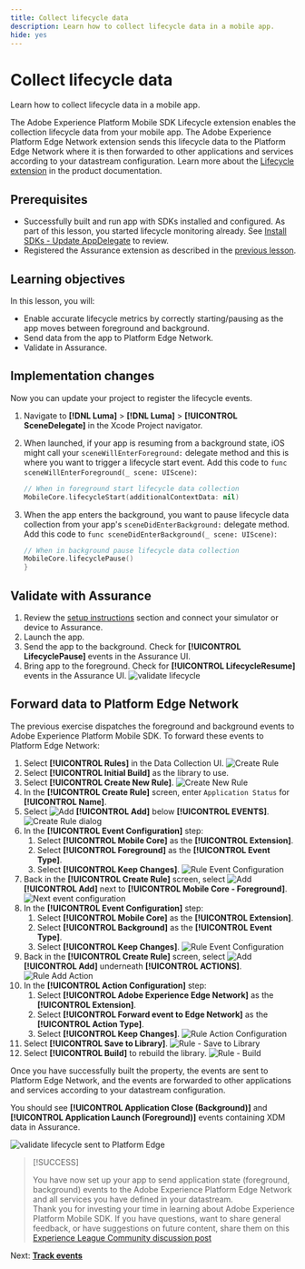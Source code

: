 ```yaml
---
title: Collect lifecycle data
description: Learn how to collect lifecycle data in a mobile app.
hide: yes
---
```

# Collect lifecycle data

Learn how to collect lifecycle data in a mobile app.

The Adobe Experience Platform Mobile SDK Lifecycle extension enables the collection  lifecycle data from your mobile app. The Adobe Experience Platform Edge Network extension sends this lifecycle data to the Platform Edge Network where it is then  forwarded to other applications and services according to your datastream configuration. Learn more about the [Lifecycle extension](https://developer.adobe.com/client-sdks/documentation/lifecycle-for-edge-network/) in the product documentation.


## Prerequisites

* Successfully built and run app with SDKs installed and configured. As part of this lesson, you started lifecycle monitoring already. See [Install SDKs - Update AppDelegate](install-sdks.md#update-appdelegate) to review.
* Registered the Assurance extension as described in the [previous lesson](install-sdks.md).

## Learning objectives

In this lesson, you will:

<!--
* Add lifecycle field group to the schema.
* -->
* Enable accurate lifecycle metrics by correctly starting/pausing as the app moves between foreground and background.
* Send data from the app to Platform Edge Network.
* Validate in Assurance.

<!--
## Add lifecycle field group to schema

The Consumer Experience Event field group you added in the [previous lesson](create-schema.md) already contains the lifecycle fields, so you can skip this step. If you don't use Consumer Experience Event field group in your own app, you can add the lifecycle fields by doing the following:

1. Navigate to the schema interface as described in the [previous lesson](create-schema.md).
1. Open the **Luma Mobile App Event Schema** schema and select **[!UICONTROL Add]** next to Field groups.
    ![select add](assets/lifecycle-add.png)
1. In the search bar, enter "lifecycle".
1. Select the checkbox next to **[!UICONTROL AEP Mobile Lifecycle Details]**.
1. Select **[!UICONTROL Add field groups]**.
    ![add field group](assets/lifecycle-lifecycle-field-group.png)
1. Select **[!UICONTROL Save]**.
    ![save](assets/lifecycle-lifecycle-save.png)
-->

## Implementation changes

Now you can update your project to register the lifecycle events.

1. Navigate to **[!DNL Luma]** > **[!DNL Luma]** > **[!UICONTROL SceneDelegate]** in the Xcode Project navigator.

1. When launched, if your app is resuming from a background state, iOS might call your `sceneWillEnterForeground:` delegate method and this is where you want to trigger a lifecycle start event. Add this code to `func sceneWillEnterForeground(_ scene: UIScene)`:
 
   ```swift
   // When in foreground start lifecycle data collection
   MobileCore.lifecycleStart(additionalContextData: nil)
   ```

1. When the app enters the background, you want to pause lifecycle data collection from your app's `sceneDidEnterBackground:` delegate method. Add this code to  `func sceneDidEnterBackground(_ scene: UIScene)`:

   ```swift
   // When in background pause lifecycle data collection
   MobileCore.lifecyclePause()
   }
   ```

## Validate with Assurance

1. Review the [setup instructions](assurance.md) section and connect your simulator or device to Assurance.
1. Launch the app.
1. Send the app to the background. Check for **[!UICONTROL LifecyclePause]** events in the Assurance UI.
1. Bring app to the foreground. Check for **[!UICONTROL LifecycleResume]** events in the Assurance UI.
![validate lifecycle](assets/lifecycle-lifecycle-assurance.png)


## Forward data to Platform Edge Network

The previous exercise dispatches the foreground and background events to Adobe Experience Platform Mobile SDK. To forward these events to Platform Edge Network:

1. Select **[!UICONTROL Rules]** in the Data Collection UI.
   ![Create Rule](assets/rule-create.png)
1. Select **[!UICONTROL Initial Build]** as the library to use.
1. Select **[!UICONTROL Create New Rule]**.
   ![Create New Rule](assets/rules-create-new.png)
1. In the **[!UICONTROL Create Rule]** screen, enter `Application Status` for **[!UICONTROL Name]**.
1. Select ![Add](https://spectrum.adobe.com/static/icons/workflow_18/Smock_AddCircle_18_N.svg) **[!UICONTROL Add]** below **[!UICONTROL EVENTS]**.
   ![Create Rule dialog](assets/rule-create-name.png) 
1. In the **[!UICONTROL Event Configuration]** step:
   1. Select **[!UICONTROL Mobile Core]** as the **[!UICONTROL Extension]**.
   1. Select **[!UICONTROL Foreground]** as the **[!UICONTROL Event Type]**.
   1. Select **[!UICONTROL Keep Changes]**.
      ![Rule Event Configuration](assets/rule-event-configuration.png)
1. Back in the **[!UICONTROL Create Rule]** screen, select ![Add](https://spectrum.adobe.com/static/icons/workflow_18/Smock_AddCircle_18_N.svg) **[!UICONTROL Add]** next to **[!UICONTROL Mobile Core - Foreground]**.
   ![Next event configuration](assets/rule-event-configuration-next.png)
1. In the **[!UICONTROL Event Configuration]** step:
   1. Select **[!UICONTROL Mobile Core]** as the **[!UICONTROL Extension]**.
   1. Select **[!UICONTROL Background]** as the **[!UICONTROL Event Type]**.
   1. Select **[!UICONTROL Keep Changes]**.
      ![Rule Event Configuration](assets/rule-event-configuration-background.png)
1. Back in the **[!UICONTROL Create Rule]** screen, select ![Add](https://spectrum.adobe.com/static/icons/workflow_18/Smock_AddCircle_18_N.svg) **[!UICONTROL Add]** underneath **[!UICONTROL ACTIONS]**.
   ![Rule Add Action](assets/rule-action-button.png)
1. In the **[!UICONTROL Action Configuration]** step:
   1. Select **[!UICONTROL Adobe Experience Edge Network]** as the **[!UICONTROL Extension]**.
   1. Select **[!UICONTROL Forward event to Edge Network]** as the **[!UICONTROL Action Type]**.
   1. Select **[!UICONTROL Keep Changes]**.
      ![Rule Action Configuration](assets/rule-action-configuration.png)
1. Select **[!UICONTROL Save to Library]**.
   ![Rule - Save to Library](assets/rule-save-to-library.png)
1. Select **[!UICONTROL Build]** to rebuild the library.
   ![Rule - Build](assets/rule-build.png)

Once you have successfully built the property, the events are sent to Platform Edge Network, and the events are forwarded to other applications and services according to your datastream configuration.

You should see **[!UICONTROL Application Close (Background)]** and **[!UICONTROL Application Launch (Foreground)]** events containing XDM data in Assurance.

![validate lifecycle sent to Platform Edge](assets/lifecycle-edge-assurance.png)

>[!SUCCESS]
>
>You have now set up your app to send application state (foreground, background) events to the Adobe Experience Platform Edge Network and all services you have defined in your datastream.<br>Thank you for investing your time in learning about Adobe Experience Platform Mobile SDK. If you have questions, want to share general feedback, or have suggestions on future content, share them on this [Experience League Community discussion post](https://experienceleaguecommunities.adobe.com/t5/adobe-experience-platform-launch/tutorial-discussion-implement-adobe-experience-cloud-in-mobile/td-p/443796)

Next: **[Track events](events.md)**
